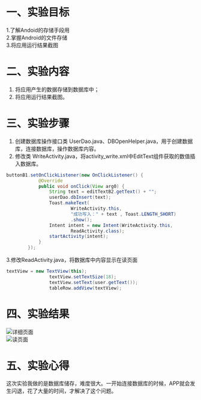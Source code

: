 # 一、实验目标
1.了解Andoid的存储手段用    
2.掌握Android的文件存储    
3.将应用运行结果截图   

# 二、实验内容
1. 将应用产生的数据存储到数据库中；
2. 将应用运行结果截图。 

# 三、实验步骤
1. 创建数据库操作接口类 UserDao.java、DBOpenHelper.java，用于创建数据库，连接数据库，操作数据库内容。
2. 修改类 WriteActivity.java，将activity_write.xml中EditText组件获取的数值插入数据库。
```java
buttonB1.setOnClickListener(new OnClickListener() {
            @Override
            public void onClick(View arg0) {
                String text = editTextB2.getText() + "";
                userDao.dbInsert(text);
                Toast.makeText(
                        WriteActivity.this,
                        "成功写入：" + text , Toast.LENGTH_SHORT)
                        .show();
                Intent intent = new Intent(WriteActivity.this,
                        ReadActivity.class);
                startActivity(intent);
            }
        });
```
3.修改ReadActivity.java，将数据库中内容显示在读页面
```java
textView = new TextView(this);
                textView.setTextSize(18);
                textView.setText(user.getText());
                tableRow.addView(textView);
```

# 四、实验结果
![详细页面](https://github.com/guo02/android-labs-2020/blob/master/students/net1814080903338/%E4%B8%BB%E9%A1%B5%E9%9D%A2.PNG?raw=true)  
![读页面](https://github.com/guo02/android-labs-2020/blob/master/students/net1814080903338/%E8%AF%BB%E9%A1%B5%E9%9D%A2.PNG?raw=true)
# 五、实验心得
这次实验我做的是数据库储存，难度很大。一开始连接数据库的时候，APP就会发生闪退，花了大量的时间，才解决了这个问题。
